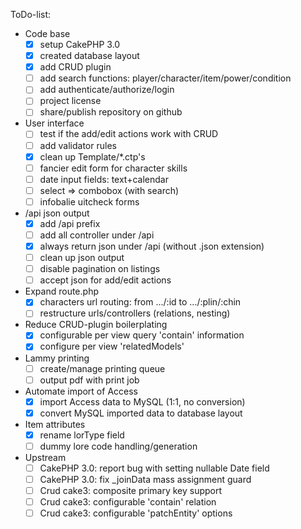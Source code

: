 ToDo-list:
 - Code base
   - [x] setup CakePHP 3.0
   - [x] created database layout
   - [x] add CRUD plugin
   - [ ] add search functions: player/character/item/power/condition
   - [ ] add authenticate/authorize/login
   - [ ] project license
   - [ ] share/publish repository on github
 - User interface
   - [ ] test if the add/edit actions work with CRUD
   - [ ] add validator rules
   - [x] clean up Template/*.ctp's
   - [ ] fancier edit form for character skills
   - [ ] date input fields: text+calendar
   - [ ] select => combobox (with search)
   - [ ] infobalie uitcheck forms
 - /api json output
   - [x] add /api prefix
   - [ ] add all controller under /api
   - [x] always return json under /api (without .json extension)
   - [ ] clean up json output
   - [ ] disable pagination on listings
   - [ ] accept json for add/edit actions
 - Expand route.php
   - [x] characters url routing: from .../:id to .../:plin/:chin
   - [ ] restructure urls/controllers (relations, nesting)
 - Reduce CRUD-plugin boilerplating
   - [x] configurable per view query 'contain' information
   - [x] configure per view 'relatedModels'
 - Lammy printing
   - [ ] create/manage printing queue
   - [ ] output pdf with print job
 - Automate import of Access
   - [x] import Access data to MySQL (1:1, no conversion)
   - [x] convert MySQL imported data to database layout
 - Item attributes
   - [x] rename lorType field
   - [ ] dummy lore code handling/generation
 - Upstream
   - [ ] CakePHP 3.0: report bug with setting nullable Date field
   - [ ] CakePHP 3.0: fix _joinData mass assignment guard
   - [ ] Crud cake3: composite primary key support
   - [ ] Crud cake3: configurable 'contain' relation
   - [ ] Crud cake3: configurable 'patchEntity' options
